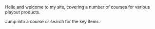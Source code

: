 Hello and welcome to my site, covering a number of courses for various playout products. 

Jump into a course or search for the key items. 
